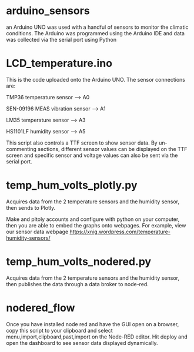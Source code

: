 # arduino_sensors
an Arduino UNO was used with a handful of sensors to monitor the climatic conditions. The Arduino was programmed using the Arduino IDE and data was collected via the serial port using Python

# LCD_temperature.ino
This is the code uploaded onto the Arduino UNO.
The sensor connections are:

TMP36 temperature sensor --> A0

SEN-09196 MEAS vibration sensor --> A1

LM35 temperature sensor --> A3

HS1101LF humidity sensor --> A5

This script also controls a TTF screen to show sensor data.
By un-commenting sections, different sensor values can be displayed on the TTF screen and specific sensor and voltage values can also be sent via the serial port.

# temp_hum_volts_plotly.py

Acquires data from the 2 temperature sensors and the humidity sensor, then sends to Plotly.

Make and pltoly accounts and configure with python on your computer, then you are able to embed the graphs onto webpages. For example, view our sensor data webpage https://xnig.wordpress.com/temperature-humidity-sensors/

# temp_hum_volts_nodered.py

Acquires data from the 2 temperature sensors and the humidity sensor, then publishes the data through a data broker to node-red. 

# nodered_flow

Once you have installed node red and have the GUI open on a browser, copy this script to your clipboard and select  menu,import,clipboard,past,import on the Node-RED editor. Hit deploy and open the dashboard to see sensor data displayed dynamically.


